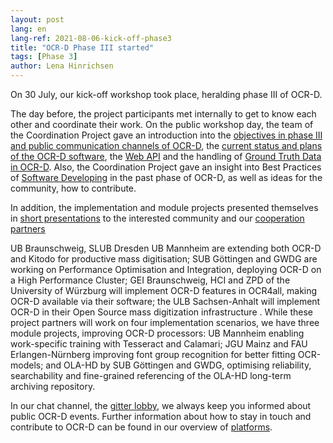 ```yaml
---
layout: post
lang: en
lang-ref: 2021-08-06-kick-off-phase3
title: "OCR-D Phase III started"
tags: [Phase 3]
author: Lena Hinrichsen
---
```


On 30 July, our kick-off workshop took place, heralding phase III of OCR-D. 

The day before, the project participants met internally to get to know each other and coordinate their work. On the public workshop day, the team of the Coordination Project gave an introduction into the [objectives in phase III and public communication channels of OCR-D](https://ocr-d.de/assets/kick-off/phase3.pdf), the [current status and plans of the OCR-D software](/assets/kick-off/spec_core_ocrd_all.pdf), the [Web API](/assets/kick-off/api.pdf) and the handling of [Ground Truth Data in OCR-D](/assets/kick-off/gt.pdf). Also, the Coordination Project gave an insight into Best Practices of [Software Developing](/assets/kick-off/software-developing.pdf) in the past phase of OCR-D, as well as ideas for the community, how to contribute. 

In addition, the implementation and module projects presented themselves in [short presentations](/assets/kick-off/lightning-talks.pdf) to the interested community and our [cooperation partners](/en/contact#cooperation-partners)

UB Braunschweig, SLUB Dresden UB Mannheim are extending both OCR-D and Kitodo for productive mass digitisation; SUB Göttingen and GWDG are working on Performance Optimisation and Integration, deploying OCR-D on a High Performance Cluster; GEI Braunschweig, HCI and ZPD of the University of Würzburg will implement OCR-D features in OCR4all, making OCR-D available via their software; the ULB Sachsen-Anhalt will implement OCR-D in their Open Source mass digitization infrastructure .
While these project partners will work on four implementation scenarios, we have three module projects, improving OCR-D processors: UB Mannheim enabling work-specific training with Tesseract and Calamari; JGU Mainz and FAU Erlangen-Nürnberg improving font group recognition for better fitting OCR-models; and OLA-HD by SUB Göttingen and GWDG, optimising reliability, searchability and fine-grained referencing of the OLA-HD long-term archiving repository.

In our chat channel, the [gitter lobby](https://gitter.im/OCR-D/Lobby), we always keep you informed about public OCR-D events. Further information about how to stay in touch and contribute to OCR-D can be found in our overview of [platforms](/en/platforms).
